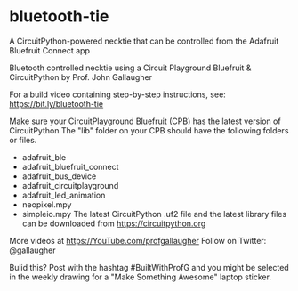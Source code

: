 # bluetooth-tie
A CircuitPython-powered necktie that can be controlled from the Adafruit Bluefruit Connect app

Bluetooth controlled necktie using a Circuit Playground Bluefruit & CircuitPython by Prof. John Gallaugher

For a build video containing step-by-step instructions, see: https://bit.ly/bluetooth-tie

Make sure your CircuitPlayground Bluefruit (CPB) has the latest version of CircuitPython The "lib" folder on your CPB should have the following folders or files.

- adafruit_ble
- adafruit_bluefruit_connect
- adafruit_bus_device
- adafruit_circuitplayground
- adafruit_led_animation
- neopixel.mpy
- simpleio.mpy 
The latest CircuitPython .uf2 file and the latest library files can be downloaded from https://circuitpython.org

More videos at https://YouTube.com/profgallaugher Follow on Twitter: @gallaugher

Bulid this? Post with the hashtag #BuiltWithProfG and you might be selected in the weekly drawing for a "Make Something Awesome" laptop sticker.
